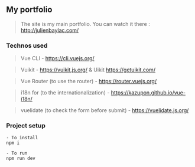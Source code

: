 ## My portfolio
> The site is my main portfolio. You can watch it there : http://julienbaylac.com/

### Technos used
> Vue CLI - https://cli.vuejs.org/

> Vuikit - https://vuikit.js.org/ & Uikit https://getuikit.com/

> Vue Router (to use the router) - https://router.vuejs.org/

> i18n for (to the internationalization) - https://kazupon.github.io/vue-i18n/

> vuelidate (to check the form before submit) - https://vuelidate.js.org/


### Project setup
```
- To install
npm i

- To run
npm run dev
```

